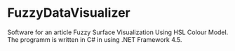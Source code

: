 # FuzzyDataVisualizer

Software for an article Fuzzy Surface Visualization Using HSL Colour Model. The programm is written in C# in using .NET Framework 4.5. 
